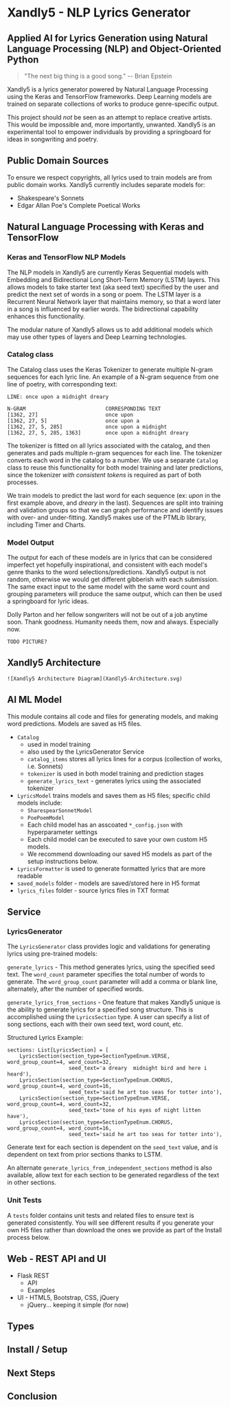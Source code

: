 # Xandly5 - NLP Lyrics Generator

## Applied AI for Lyrics Generation using Natural Language Processing (NLP) and Object-Oriented Python

> "The next big thing is a good song." -- Brian Epstein

Xandly5 is a lyrics generator powered by Natural Language Processing using the Keras and TensorFlow frameworks.  Deep Learning models are trained on separate collections of works to produce genre-specific output.

This project should *not* be seen as an attempt to replace creative artists.  This would be impossible and, more importantly, unwanted.  Xandly5 is an experimental tool to empower individuals by providing a springboard for ideas in songwriting and poetry.

## Public Domain Sources

To ensure we respect copyrights, all lyrics used to train models are from public domain works.  Xandly5 currently includes separate models for:

- Shakespeare's Sonnets
- Edgar Allan Poe's Complete Poetical Works

## Natural Language Processing with Keras and TensorFlow

### Keras and TensorFlow NLP Models

The NLP models in Xandly5 are currently Keras Sequential models with Embedding and Bidirectional Long Short-Term Memory (LSTM) layers.  This allows models to take starter text (aka seed text) specified by the user and predict the next set of words in a song or poem.  The LSTM layer is a Recurrent Neural Network layer that maintains memory, so that a word later in a song is influenced by earlier words.  The bidirectional capability enhances this functionality.

The modular nature of Xandly5 allows us to add additional models which may use other types of layers and Deep Learning technologies.

### Catalog class

The Catalog class uses the Keras Tokenizer to generate multiple N-gram sequences for each lyric line.  An example of a N-gram sequence from one line of poetry, with corresponding text:

```
LINE: once upon a midnight dreary

N-GRAM                          CORRESPONDING TEXT
[1362, 27]                      once upon
[1362, 27, 5]                   once upon a
[1362, 27, 5, 285]              once upon a midnight
[1362, 27, 5, 285, 1363]        once upon a midnight dreary

```

The tokenizer is fitted on all lyrics associated with the catalog, and then generates and pads multiple n-gram sequences for each line.  The tokenizer converts each word in the catalog to a number.  We use a separate `Catalog` class to reuse this functionality for both model training and later predictions, since the tokenizer *with consistent tokens* is required as part of both processes.

We train models to predict the last word for each sequence (ex: *upon* in the first example above, and *dreary* in the last).  Sequences are split into training and validation groups so that we can graph performance and identify issues with over- and under-fitting.  Xandly5 makes use of the PTMLib library, including Timer and Charts.

### Model Output

The output for each of these models are in lyrics that can be considered imperfect yet hopefully inspirational, and consistent with each model's genre thanks to the word selections/predictions.  Xandly5 output is not random, otherwise we would get different gibberish with each submission.  The same exact input to the same model with the same word count and grouping parameters will produce the same output, which can then be used a springboard for lyric ideas.  

Dolly Parton and her fellow songwriters will not be out of a job anytime soon.  Thank goodness.  Humanity needs them, now and always.  Especially now.

`TODO PICTURE?`

## Xandly5 Architecture 

`![Xandly5 Architecture Diagram](Xandly5-Architecture.svg)`

## AI ML Model

This module contains all code and files for generating models, and making word predictions.  Models are saved as H5 files.

- `Catalog`
    - used in model training
    - also used by the LyricsGenerator Service 
    - `catalog_items` stores all lyrics lines for a corpus (collection of works, i.e. Sonnets)
    - `tokenizer` is used in both model training and prediction stages
    - `generate_lyrics_text` - generates lyrics using the associated tokenizer
- `LyricsModel` trains models and saves them as H5 files; specific child models include:
    - `SharespearSonnetModel`
    - `PoePoemModel`
    - Each child model has an asscoated `*_config.json` with hyperparameter settings
    - Each child model can be executed to save your own custom H5 models.  
    - We recommend downloading our saved H5 models as part of the setup instructions below.
- `LyricsFormatter` is used to generate formatted lyrics that are more readable
- `saved_models` folder - models are saved/stored here in H5 format
- `lyrics_files` folder - source lyrics files in TXT format

## Service

### LyricsGenerator

The `LyricsGenerator` class provides logic and validations for generating lyrics using pre-trained models:  

`generate_lyrics` - This method generates lyrics, using the specified seed text.  The `word_count` parameter specifies the total number of words to generate.  The `word_group_count` parameter will add a comma or blank line, alternately, after the number of specified words.

`generate_lyrics_from_sections` - One feature that makes Xandly5 unique is the ability to generate lyrics for a specified song structure.  This is accomplished using the `LyricsSection` type. A user can specify a list of song sections, each with their own seed text, word count, etc.  

Structured Lyrics Example:

```
sections: List[LyricsSection] = [
    LyricsSection(section_type=SectionTypeEnum.VERSE, word_group_count=4, word_count=32,
                    seed_text='a dreary  midnight bird and here i heard'),
    LyricsSection(section_type=SectionTypeEnum.CHORUS, word_group_count=4, word_count=16,
                    seed_text='said he art too seas for totter into'),
    LyricsSection(section_type=SectionTypeEnum.VERSE, word_group_count=4, word_count=32,
                    seed_text='tone of his eyes of night litten have'),
    LyricsSection(section_type=SectionTypeEnum.CHORUS, word_group_count=4, word_count=16,
                    seed_text='said he art too seas for totter into'),
```

Generate text for each section is dependent on the `seed_text` value, and is dependent on text from prior sections thanks to LSTM.

An alternate `generate_lyrics_from_independent_sections` method is also available, allow text for each section to be generated regardless of the text in other sections.

### Unit Tests

A `tests` folder contains unit tests and related files to ensure text is generated consistently.  You will see different results if you generate your own H5 files rather than download the ones we provide as part of the Install process below.

## Web - REST API and UI

- Flask REST
    - API
    - Examples
- UI - HTML5, Bootstrap, CSS, jQuery
    - jQuery... keeping it simple (for now)

## Types

## Install / Setup

## Next Steps

## Conclusion